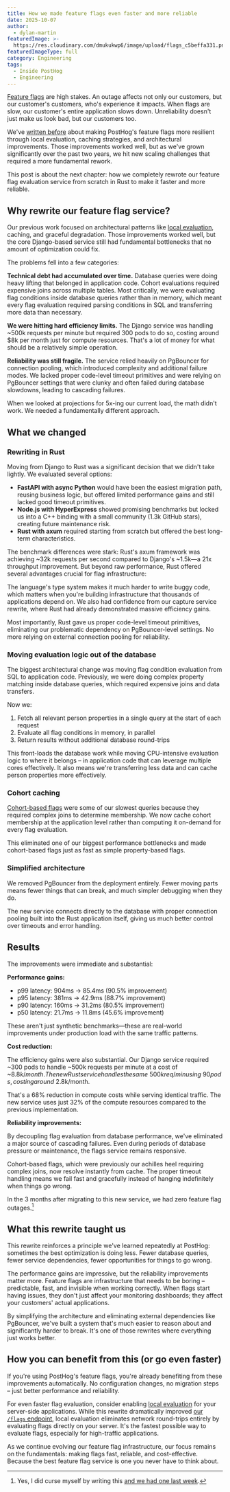 ```yaml
---
title: How we made feature flags even faster and more reliable
date: 2025-10-07
author:
  - dylan-martin
featuredImage: >-
  https://res.cloudinary.com/dmukukwp6/image/upload/flags_c5beffa331.png
featuredImageType: full
category: Engineering
tags:
  - Inside PostHog
  - Engineering
---
```


[Feature flags](/feature-flags) are high stakes. An outage affects not only our customers, but our customer's customers, who's experience it impacts. When flags are slow, our customer's entire application slows down. Unreliability doesn't just make us look bad, but our customers too.

We've [written before](/blog/how-we-improved-feature-flags-resiliency) about making PostHog's feature flags more resilient through local evaluation, caching strategies, and architectural improvements. Those improvements worked well, but as we've grown significantly over the past two years, we hit new scaling challenges that required a more fundamental rework.

This post is about the next chapter: how we completely rewrote our feature flag evaluation service from scratch in Rust to make it faster and more reliable.

## Why rewrite our feature flag service?

Our previous work focused on architectural patterns like [local evaluation](/docs/feature-flags/local-evaluation), caching, and graceful degradation. Those improvements worked well, but the core Django-based service still had fundamental bottlenecks that no amount of optimization could fix.

The problems fell into a few categories:

**Technical debt had accumulated over time.** Database queries were doing heavy lifting that belonged in application code. Cohort evaluations required expensive joins across multiple tables. Most critically, we were evaluating flag conditions inside database queries rather than in memory, which meant every flag evaluation required parsing conditions in SQL and transferring more data than necessary.

**We were hitting hard efficiency limits.** The Django service was handling ~500k requests per minute but required 300 pods to do so, costing around $8k per month just for compute resources. That's a lot of money for what should be a relatively simple operation.

**Reliability was still fragile.** The service relied heavily on PgBouncer for connection pooling, which introduced complexity and additional failure modes. We lacked proper code-level timeout primitives and were relying on PgBouncer settings that were clunky and often failed during database slowdowns, leading to cascading failures.

When we looked at projections for 5x-ing our current load, the math didn't work. We needed a fundamentally different approach.

## What we changed

### Rewriting in Rust

Moving from Django to Rust was a significant decision that we didn't take lightly. We evaluated several options:

- **FastAPI with async Python** would have been the easiest migration path, reusing business logic, but offered limited performance gains and still lacked good timeout primitives.
- **Node.js with HyperExpress** showed promising benchmarks but locked us into a C++ binding with a small community (1.3k GitHub stars), creating future maintenance risk.
- **Rust with axum** required starting from scratch but offered the best long-term characteristics.

The benchmark differences were stark: Rust's axum framework was achieving ~32k requests per second compared to Django's ~1.5k—a 21x throughput improvement. But beyond raw performance, Rust offered several advantages crucial for flag infrastructure:

The language's type system makes it much harder to write buggy code, which matters when you're building infrastructure that thousands of applications depend on. We also had confidence from our capture service rewrite, where Rust had already demonstrated massive efficiency gains.

Most importantly, Rust gave us proper code-level timeout primitives, eliminating our problematic dependency on PgBouncer-level settings. No more relying on external connection pooling for reliability.

### Moving evaluation logic out of the database

The biggest architectural change was moving flag condition evaluation from SQL to application code. Previously, we were doing complex property matching inside database queries, which required expensive joins and data transfers.

Now we:

1. Fetch all relevant person properties in a single query at the start of each request
2. Evaluate all flag conditions in memory, in parallel
3. Return results without additional database round-trips

This front-loads the database work while moving CPU-intensive evaluation logic to where it belongs – in application code that can leverage multiple cores effectively. It also means we're transferring less data and can cache person properties more effectively.

### Cohort caching

[Cohort-based flags](/docs/data/cohorts) were some of our slowest queries because they required complex joins to determine membership. We now cache cohort membership at the application level rather than computing it on-demand for every flag evaluation.

This eliminated one of our biggest performance bottlenecks and made cohort-based flags just as fast as simple property-based flags.

### Simplified architecture

We removed PgBouncer from the deployment entirely. Fewer moving parts means fewer things that can break, and much simpler debugging when they do.

The new service connects directly to the database with proper connection pooling built into the Rust application itself, giving us much better control over timeouts and error handling.

## Results

The improvements were immediate and substantial:

**Performance gains:**

- p99 latency: 904ms → 85.4ms (90.5% improvement)
- p95 latency: 381ms → 42.9ms (88.7% improvement)  
- p90 latency: 160ms → 31.2ms (80.5% improvement)
- p50 latency: 21.7ms → 11.8ms (45.6% improvement)

These aren't just synthetic benchmarks—these are real-world improvements under production load with the same traffic patterns.

**Cost reduction:**

The efficiency gains were also substantial. Our Django service required ~300 pods to handle ~500k requests per minute at a cost of ~$8.8k/month. The new Rust service handles the same ~500k req/min using ~90 pods, costing around ~$2.8k/month.

That's a 68% reduction in compute costs while serving identical traffic. The new service uses just 32% of the compute resources compared to the previous implementation.

**Reliability improvements:**

By decoupling flag evaluation from database performance, we've eliminated a major source of cascading failures. Even during periods of database pressure or maintenance, the flags service remains responsive.

Cohort-based flags, which were previously our achilles heel requiring complex joins, now resolve instantly from cache. The proper timeout handling means we fail fast and gracefully instead of hanging indefinitely when things go wrong.

In the 3 months after migrating to this new service, we had zero feature flag outages.[^1]

## What this rewrite taught us

This rewrite reinforces a principle we've learned repeatedly at PostHog: sometimes the best optimization is doing less. Fewer database queries, fewer service dependencies, fewer opportunities for things to go wrong.

The performance gains are impressive, but the reliability improvements matter more. Feature flags are infrastructure that needs to be boring – predictable, fast, and invisible when working correctly. When flags start having issues, they don't just affect your monitoring dashboards; they affect your customers' actual applications.

By simplifying the architecture and eliminating external dependencies like PgBouncer, we've built a system that's much easier to reason about and significantly harder to break. It's one of those rewrites where everything just works better.

## How you can benefit from this (or go even faster)

If you're using PostHog's feature flags, you're already benefiting from these improvements automatically. No configuration changes, no migration steps – just better performance and reliability.

For even faster flag evaluation, consider enabling [local evaluation](/docs/feature-flags/local-evaluation) for your server-side applications. While this rewrite dramatically improved [our `/flags` endpoint](/docs/api/flags), local evaluation eliminates network round-trips entirely by evaluating flags directly on your server. It's the fastest possible way to evaluate flags, especially for high-traffic applications.

As we continue evolving our feature flag infrastructure, our focus remains on the fundamentals: making flags fast, reliable, and cost-effective. Because the best feature flag service is one you never have to think about.

[^1]: Yes, I did curse myself by writing this [and we had one last week](https://github.com/PostHog/post-mortems/blob/main/2025-09-29-flags-is-down.md).
